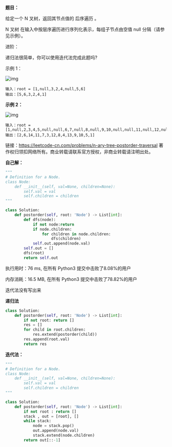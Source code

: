 **题目：**

给定一个 N 叉树，返回其节点值的 后序遍历 。

N 叉树 在输入中按层序遍历进行序列化表示，每组子节点由空值 null 分隔（请参见示例）。

 

进阶：

递归法很简单，你可以使用迭代法完成此题吗?

示例 1：

 ![img](https://assets.leetcode.com/uploads/2018/10/12/narytreeexample.png)

```
输入：root = [1,null,3,2,4,null,5,6]
输出：[5,6,3,2,4,1]
```

**示例 2：**

![img](https://assets.leetcode.com/uploads/2019/11/08/sample_4_964.png)

```
输入：root = [1,null,2,3,4,5,null,null,6,7,null,8,null,9,10,null,null,11,null,12,null,13,null,null,14]
输出：[2,6,14,11,7,3,12,8,4,13,9,10,5,1]
```

链接：https://leetcode-cn.com/problems/n-ary-tree-postorder-traversal
著作权归领扣网络所有。商业转载请联系官方授权，非商业转载请注明出处。





**自己解：**

```python
"""
# Definition for a Node.
class Node:
    def __init__(self, val=None, children=None):
        self.val = val
        self.children = children
"""

class Solution:
    def postorder(self, root: 'Node') -> List[int]:
        def dfs(node):
            if not node:return
            if node.children:
                for children in node.children:
                    dfs(children)
            self.out.append(node.val)
        self.out = []
        dfs(root)
        return self.out
```

执行用时：76 ms, 在所有 Python3 提交中击败了8.08%的用户

内存消耗：16.5 MB, 在所有 Python3 提交中击败了78.82%的用户



迭代法没有写出来



**递归法**

```python
class Solution:
    def postorder(self, root: 'Node') -> List[int]:
        if not root: return []
        res = []
        for child in root.children:
            res.extend(postorder(child))
        res.append(root.val)
        return res
```

**迭代法：**

```python
"""
# Definition for a Node.
class Node:
    def __init__(self, val=None, children=None):
        self.val = val
        self.children = children
"""

class Solution:
    def postorder(self, root: 'Node') -> List[int]:
        if not root : return []
        stack , out = [root], []
        while stack:
            node = stack.pop()
            out.append(node.val)
            stack.extend(node.children)
        return out[::-1]
```

